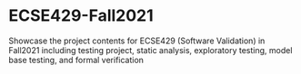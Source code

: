 # ECSE429-Fall2021
Showcase the project contents for ECSE429 (Software Validation) in Fall2021 including testing project, static analysis, exploratory testing, model base testing, and formal verification
